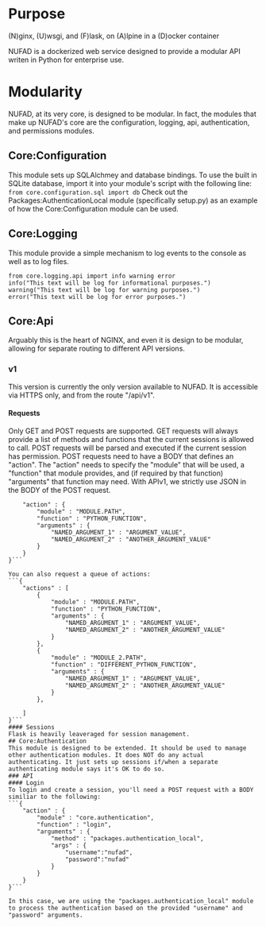# Purpose
(N)ginx, (U)wsgi, and (F)lask, on (A)lpine in a (D)ocker container

NUFAD is a dockerized web service designed to provide a modular API writen in Python for enterprise use.

# Modularity
NUFAD, at its very core, is designed to be modular. In fact, the modules that make up NUFAD's core are the configuration, logging, api, authentication, and permissions modules.

## Core:Configuration
This module sets up SQLAlchmey and database bindings. To use the built in SQLite database, import it into your module's script with the following line:
```from core.configuration.sql import db```
Check out the Packages:AuthenticationLocal module (specifically setup.py) as an example of how the Core:Configuration module can be used.
## Core:Logging
This module provide a simple mechanism to log events to the console as well as to log files. 
```
from core.logging.api import info warning error
info("This text will be log for informational purposes.")
warning("This text will be log for warning purposes.")
error("This text will be log for error purposes.")
```
## Core:Api
Arguably this is the heart of NGINX, and even it is design to be modular, allowing for separate routing to different API versions.
### v1
This version is currently the only version available to NUFAD. It is accessible via HTTPS only, and from the route "/api/v1".
#### Requests
Only GET and POST requests are supported. GET requests will always provide a list of methods and functions that the current sessions is allowed to call. POST requests will be parsed and executed if the current session has permission.
POST requests need to have a BODY that defines an "action". The "action" needs to specify the "module" that will be used, a "function" that module provides, and (if required by that function) "arguments" that function may need.
With APIv1, we strictly use JSON in the BODY of the POST request.
```{
	"action" : { 
		"module" : "MODULE.PATH", 
		"function" : "PYTHON_FUNCTION", 
		"arguments" : { 
			"NAMED_ARGUMENT_1" : "ARGUMENT_VALUE", 
			"NAMED_ARGUMENT_2" : "ANOTHER_ARGUMENT_VALUE"
		}
	}
}```

You can also request a queue of actions:
```{
	"actions" : [
		{ 
			"module" : "MODULE.PATH", 
			"function" : "PYTHON_FUNCTION", 
			"arguments" : { 
				"NAMED_ARGUMENT_1" : "ARGUMENT_VALUE", 
				"NAMED_ARGUMENT_2" : "ANOTHER_ARGUMENT_VALUE"
			}
		},
		{ 
			"module" : "MODULE_2.PATH", 
			"function" : "DIFFERENT_PYTHON_FUNCTION", 
			"arguments" : { 
				"NAMED_ARGUMENT_1" : "ARGUMENT_VALUE", 
				"NAMED_ARGUMENT_2" : "ANOTHER_ARGUMENT_VALUE"
			}
		},
		
	]
}```
#### Sessions
Flask is heavily leaveraged for session management. 
## Core:Authentication
This module is designed to be extended. It should be used to manage other authentication modules. It does NOT do any actual authenticating. It just sets up sessions if/when a separate authenticating module says it's OK to do so.
### API
#### Login
To login and create a session, you'll need a POST request with a BODY similiar to the following:
```{
	"action" : { 
		"module" : "core.authentication", 
		"function" : "login", 
		"arguments" : { 
			"method" : "packages.authentication_local", 
			"args" : { 
				"username":"nufad",
				"password":"nufad" 
			}
		}
	}
}```

In this case, we are using the "packages.authentication_local" module to process the authentication based on the provided "username" and "password" arguments.